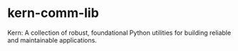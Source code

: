 # kern-comm-lib
Kern: A collection of robust, foundational Python utilities for building reliable and maintainable applications. 
